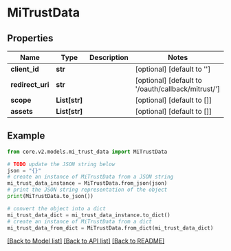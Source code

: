 # MiTrustData


## Properties

Name | Type | Description | Notes
------------ | ------------- | ------------- | -------------
**client_id** | **str** |  | [optional] [default to '']
**redirect_uri** | **str** |  | [optional] [default to '/oauth/callback/mitrust/']
**scope** | **List[str]** |  | [optional] [default to []]
**assets** | **List[str]** |  | [optional] [default to []]

## Example

```python
from core.v2.models.mi_trust_data import MiTrustData

# TODO update the JSON string below
json = "{}"
# create an instance of MiTrustData from a JSON string
mi_trust_data_instance = MiTrustData.from_json(json)
# print the JSON string representation of the object
print(MiTrustData.to_json())

# convert the object into a dict
mi_trust_data_dict = mi_trust_data_instance.to_dict()
# create an instance of MiTrustData from a dict
mi_trust_data_from_dict = MiTrustData.from_dict(mi_trust_data_dict)
```
[[Back to Model list]](../README.md#documentation-for-models) [[Back to API list]](../README.md#documentation-for-api-endpoints) [[Back to README]](../README.md)


